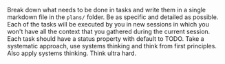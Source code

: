 Break down what needs to be done in tasks and write them in a single markdown file in the `plans/` folder. Be as specific and detailed as possible. Each of the tasks will be executed by you in new sessions in which you won't have all the context that you gathered during the current session. Each task should have a status property with default to TODO. Take a systematic approach, use systems thinking and think from first principles. Also apply systems thinking. Think ultra hard.